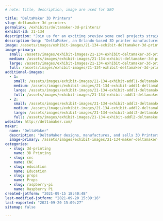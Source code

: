 ```yaml
---
# note: title, description, image are used for SEO

title: "DeltaMaker 3D Printers"
slug: deltamaker-3d-printers
permalink: /exhibits/deltamaker-3d-printers/
exhibit-id: 21-134
description: "Join us for an exciting preview some cool projects straight from the DeltaMaker 3D printer R&D Lab!"
description-long: "DeltaMaker, an Orlando-based 3D printer manufacturer, will be demonstrating our professionally-crafted desktop 3D printer, and previewing some cool projects straight from our R&D Lab!  These projects highlight the benefits of the Delta Motion System when utilized in 3D printers and other digital fabrication machines. "
image: /assets/images/exhibit-images/21-134-exhibit-deltamaker-3d-printers-dsc-0034-large.jpeg
image-primary: 
  small: /assets/images/exhibit-images/21-134-exhibit-deltamaker-3d-printers-dsc-0034-small.jpeg
  medium: /assets/images/exhibit-images/21-134-exhibit-deltamaker-3d-printers-dsc-0034-medium.jpeg
  large: /assets/images/exhibit-images/21-134-exhibit-deltamaker-3d-printers-dsc-0034-large.jpeg
  full: /assets/images/exhibit-images/21-134-exhibit-deltamaker-3d-printers-dsc-0034-full.jpeg
additional-images: 
  - 1:
    small: /assets/images/exhibit-images/21-134-exhibit-addl1-deltamaker-3d-printers-img-0220-small.jpeg
    medium: /assets/images/exhibit-images/21-134-exhibit-addl1-deltamaker-3d-printers-img-0220-medium.jpeg
    large: /assets/images/exhibit-images/21-134-exhibit-addl1-deltamaker-3d-printers-img-0220-large.jpeg
    full: /assets/images/exhibit-images/21-134-exhibit-addl1-deltamaker-3d-printers-img-0220-full.jpeg
  - 2:
    small: /assets/images/exhibit-images/21-134-exhibit-addl2-deltamaker-3d-printers-img-0421-small.jpeg
    medium: /assets/images/exhibit-images/21-134-exhibit-addl2-deltamaker-3d-printers-img-0421-medium.jpeg
    large: /assets/images/exhibit-images/21-134-exhibit-addl2-deltamaker-3d-printers-img-0421-large.jpeg
    full: /assets/images/exhibit-images/21-134-exhibit-addl2-deltamaker-3d-printers-img-0421-full.jpeg
website: http://deltamaker.com/
maker: 
  name: "DeltaMaker"
  description: "DeltaMaker designs, manufactures, and sells 3D Printers for the home, educational, and business markets.  We build an elegant 3D printer that is as easy on the eyes as it is easy to use. With it&#039;s tall, open frame, the DeltaMaker is optimized for classroom use, by allowing students to view the printed object from all sides.  When compared to other 3D printers, the DeltaMaker prints bigger, runs faster, and is more fun to watch."
  image-primary: /assets/images/exhibit-images/21-134-maker-deltamaker-3d-printers-deltamaker-logo-3d-printers-circle-web-medium.png
categories: 
  - slug: 3d-printing
    name: 3D Printing
  - slug: cnc
    name: CNC
  - slug: education
    name: Education
  - slug: props
    name: Props
  - slug: raspberry-pi
    name: Raspberry Pi
created-jotform: "2021-09-15 18:40:48"
last-modified-jotform: "2021-09-20 15:09:16"
last-exported: "2021-09-20 15:09:27"
sitemap: false

---
```

